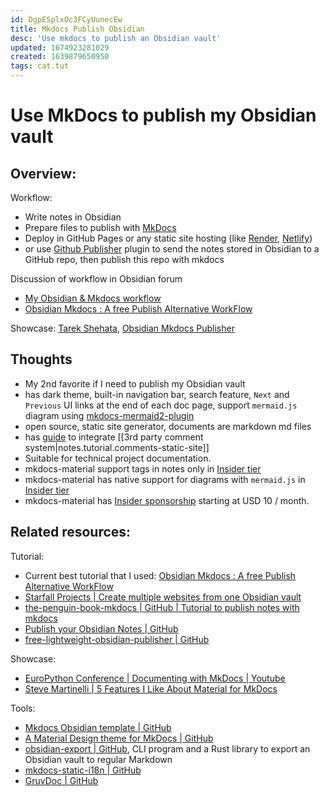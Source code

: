```yaml
---
id: DgpESplxOc3FCyUunecEw
title: Mkdocs Publish Obsidian
desc: 'Use mkdocs to publish an Obsidian vault'
updated: 1674923281029
created: 1639879650950
tags: cat.tut
---
```

# Use MkDocs to publish my Obsidian vault

## Overview:

Workflow: 
- Write notes in Obsidian
- Prepare files to publish with [MkDocs](https://www.mkdocs.org/)
- Deploy in GitHub Pages or any static site hosting (like [Render](https://render.com/), [Netlify](https://www.netlify.com/))
- or use [Github Publisher](https://github.com/ObsidianPublisher/obsidian-github-publisher) plugin to send the notes stored in Obsidian to a GitHub repo, then publish this repo with mkdocs
    
Discussion of workflow in Obsidian forum
- [My Obsidian & Mkdocs workflow](https://forum.obsidian.md/t/my-obsidian-mkdocs-workflow/24424)
- [Obsidian Mkdocs : A free Publish Alternative WorkFlow](https://forum.obsidian.md/t/obsidian-mkdocs-a-free-publish-alternative-workflow/29540)

Showcase: [Tarek Shehata](https://tarekshehata.github.io/alkashi/Math/Basic%20Shapes/Circle/), [Obsidian Mkdocs Publisher](https://obsidian-publisher.netlify.app/)

## Thoughts

- My 2nd favorite if I need to publish my Obsidian vault
- has dark theme, built-in navigation bar, search feature, `Next` and `Previous` UI links at the end of each doc page, support `mermaid.js` diagram using [mkdocs-mermaid2-plugin](https://github.com/fralau/mkdocs-mermaid2-plugin)
- open source, static site generator, documents are markdown md files
- has [guide](https://squidfunk.github.io/mkdocs-material/setup/adding-a-comment-system/) to integrate [[3rd party comment system|notes.tutorial.comments-static-site]]
- Suitable for technical project documentation.
- mkdocs-material support tags in notes only in [Insider tier](https://squidfunk.github.io/mkdocs-material/setup/setting-up-tags/)
- mkdocs-material has native support for diagrams with `mermaid.js` in [Insider tier](https://squidfunk.github.io/mkdocs-material/reference/diagrams/0)
- mkdocs-material has [Insider sponsorship](https://squidfunk.github.io/mkdocs-material/reference/diagrams/) starting at USD 10 / month.

## Related resources:

Tutorial:
- Current best tutorial that I used: [Obsidian Mkdocs : A free Publish Alternative WorkFlow](https://forum.obsidian.md/t/obsidian-mkdocs-a-free-publish-alternative-workflow/29540)
- [Starfall Projects | Create multiple websites from one Obsidian vault](https://www.starfallprojects.co.uk/posts/obsidian-monorepo/)
- [the-penguin-book-mkdocs | GitHub | Tutorial to publish notes with mkdocs](https://github.com/Tomodachi94/the-penguin-book-mkdocs/blob/main/README-MKDOCS.md)
- [Publish your Obsidian Notes | GitHub](https://github.com/jobindj/obsidian-publish-mkdocs)
- [free-lightweight-obsidian-publisher | GitHub](https://github.com/PabloLION/free-lightweight-obsidian-publisher)

Showcase:
- [EuroPython Conference | Documenting with MkDocs | Youtube](https://www.youtube.com/watch?v=0pYN6Z-t1-s)
- [Steve Martinelli | 5 Features I Like About Material for MkDocs](https://www.stevemar.net/five-things-about-mkdocs/)

Tools:
- [Mkdocs Obsidian template | GitHub](https://github.com/ObsidianPublisher/obsidian-mkdocs-publisher-template)
- [A Material Design theme for MkDocs | GitHub](https://github.com/squidfunk/mkdocs-material)
- [obsidian-export | GitHub](https://github.com/zoni/obsidian-export), CLI program and a Rust library to export an Obsidian vault to regular Markdown
- [mkdocs-static-i18n | GitHub](https://github.com/ultrabug/mkdocs-static-i18n)
- [GruvDoc | GitHub](https://github.com/aasmpro/gruvdoc)